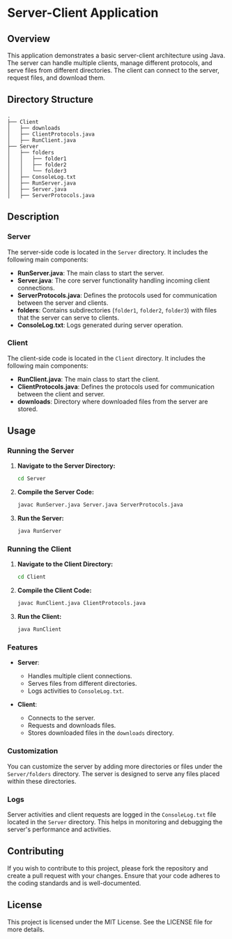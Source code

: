 # Server-Client Application

## Overview

This application demonstrates a basic server-client architecture using Java. The server can handle multiple clients, manage different protocols, and serve files from different directories. The client can connect to the server, request files, and download them.

## Directory Structure

```
.
├── Client
│   ├── downloads
│   ├── ClientProtocols.java
│   ├── RunClient.java
├── Server
│   ├── folders
│   │   ├── folder1
│   │   ├── folder2
│   │   └── folder3
│   ├── ConsoleLog.txt
│   ├── RunServer.java
│   ├── Server.java
│   ├── ServerProtocols.java
```

## Description

### Server

The server-side code is located in the `Server` directory. It includes the following main components:

- **RunServer.java**: The main class to start the server.
- **Server.java**: The core server functionality handling incoming client connections.
- **ServerProtocols.java**: Defines the protocols used for communication between the server and clients.
- **folders**: Contains subdirectories (`folder1`, `folder2`, `folder3`) with files that the server can serve to clients.
- **ConsoleLog.txt**: Logs generated during server operation.

### Client

The client-side code is located in the `Client` directory. It includes the following main components:

- **RunClient.java**: The main class to start the client.
- **ClientProtocols.java**: Defines the protocols used for communication between the client and server.
- **downloads**: Directory where downloaded files from the server are stored.

## Usage

### Running the Server

1. **Navigate to the Server Directory:**
   ```bash
   cd Server
   ```

2. **Compile the Server Code:**
   ```bash
   javac RunServer.java Server.java ServerProtocols.java
   ```

3. **Run the Server:**
   ```bash
   java RunServer
   ```

### Running the Client

1. **Navigate to the Client Directory:**
   ```bash
   cd Client
   ```

2. **Compile the Client Code:**
   ```bash
   javac RunClient.java ClientProtocols.java
   ```

3. **Run the Client:**
   ```bash
   java RunClient
   ```

### Features

- **Server**:
  - Handles multiple client connections.
  - Serves files from different directories.
  - Logs activities to `ConsoleLog.txt`.

- **Client**:
  - Connects to the server.
  - Requests and downloads files.
  - Stores downloaded files in the `downloads` directory.

### Customization

You can customize the server by adding more directories or files under the `Server/folders` directory. The server is designed to serve any files placed within these directories.

### Logs

Server activities and client requests are logged in the `ConsoleLog.txt` file located in the `Server` directory. This helps in monitoring and debugging the server's performance and activities.

## Contributing

If you wish to contribute to this project, please fork the repository and create a pull request with your changes. Ensure that your code adheres to the coding standards and is well-documented.

## License

This project is licensed under the MIT License. See the LICENSE file for more details.
